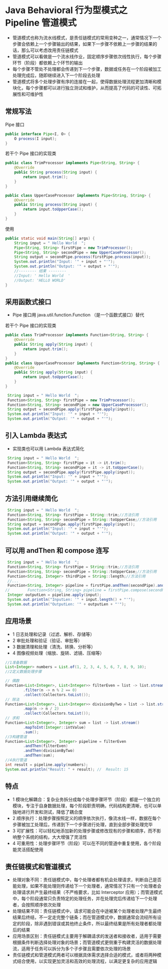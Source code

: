 # Java Behavioral 行为型模式之 Pipeline 管道模式
- 管道模式也称为流水线模式，是责任链模式的常用变种之一，通常情况下一个步骤会依赖上一个步骤输出的结果，如果下一步骤不依赖上一步骤的结果的话，那么可以考虑改用责任链模式     
- 管道模式可以看做是一个流水线作业，固定顺序步骤依次线性执行，每个步骤环节（阶段）都依赖上个环节的输出
- 每个步骤不管处不处理都会传递到下一个步骤，数据或任务在一个阶段被加工处理完成后，随即继续进入下一个阶段去处理
- 管道模式将多个处理步骤有序的连接在一起，使得数据处理流程更加清晰和模块化，每个步骤都可以进行独立测试和维护，从而提高了代码的可读性、可拓展性和可维护性

## 常规写法

Pipe 接口
```java
public interface Pipe<I, O> {
    O process(I input);
}
```

若干个 Pipe 接口的实现类
```java
public class TrimProcessor implements Pipe<String, String> {
    @Override
    public String process(String input) {
        return input.trim();
    }
}

public class UpperCaseProcessor implements Pipe<String, String> {
    @Override
    public String process(String input) {
        return input.toUpperCase();
    }
}
```

使用
```java
public static void main(String[] args) {
    String input = " Hello World  ";
    Pipe<String, String> firstPipe = new TrimProcessor();
    Pipe<String, String> secondPipe = new UpperCaseProcessor();
    String output = secondPipe.process(firstPipe.process(input));
    System.out.println("Input: '" + input + "'");
    System.out.println("Output: '" + output + "'");
    //-------- 结果 --------
    //Input: ' Hello World  '
    //Output: 'HELLO WORLD'
}
```

## 采用函数式接口
- Pipe 接口用 java.util.function.Function （是一个函数式接口）替代

若干个 Pipe 接口的实现类
```java
public class TrimProcessor implements Function<String, String> {
    @Override
    public String apply(String input) {
        return input.trim();
    }
}
public class UpperCaseProcessor implements Function<String, String> {
    @Override
    public String apply(String input) {
        return input.toUpperCase();
    }
}
```

```java
 String input = " Hello World  ";
 Function<String, String> firstPipe = new TrimProcessor();
 Function<String, String> secondPipe = new UpperCaseProcessor();
 String output = secondPipe.apply(firstPipe.apply(input));
 System.out.println("Input: '" + input + "'");
 System.out.println("Output: '" + output + "'");
```

## 引入 Lambda 表达式
- 实现类也可以用 Lambda 表达式简化

```java
 String input = " Hello World  ";
 Function<String, String> firstPipe = it -> it.trim();
 Function<String, String> secondPipe = it -> it.toUpperCase();
 String output = secondPipe.apply(firstPipe.apply(input));
 System.out.println("Input: '" + input + "'");
 System.out.println("Output: '" + output + "'");
```

## 方法引用继续简化
```java
 String input = " Hello World  ";
 Function<String, String> firstPipe = String::trim;//方法引用
 Function<String, String> secondPipe = String::toUpperCase;//方法引用
 String output = secondPipe.apply(firstPipe.apply(input));
 System.out.println("Input: '" + input + "'");
 System.out.println("Output: '" + output + "'"); 
```


## 可以用 andThen 和 compose 连写
```java
 String input = " Hello World  ";
 Function<String, String> firstPipe = String::trim;//方法引用
 Function<String, String> secondPipe = String::toUpperCase;//方法引用
 Function<String, Integer> thirdPipe = String::length;//方法引用
 //...
 Function<String, Integer> pipeline = firstPipe.andThen(secondPipe).andThen(thirdPipe);
//        Function<String, String> pipeline = firstPipe.compose(secondPipe);
 Integer outputLen = pipeline.apply(input);
 System.out.println("InputLen: '" + input.length() + "'");
 System.out.println("OutputLen: '" + outputLen + "'");
```

## 应用场景
- 1 日志处理和记录（过滤、解析、存储等）
- 2 审批处理和验证（验证、审批等）
- 3 数据清理和处理（清洗、转换、分析等）
- 4 图像视频处理（缩放、旋转、滤镜、压缩等）

```java
//1准备数据
List<Integer> numbers = List.of(1, 2, 3, 4, 5, 6, 7, 8, 9, 10);
//2定义数据处理步骤

// 偶数
Function<List<Integer>, List<Integer>> filterEven = list -> list.stream()
        .filter(n -> n % 2 == 0)
        .collect(Collectors.toList());
// 除法
Function<List<Integer>, List<Integer>> divisionByTwo = list -> list.stream()
        .map(n -> n / 2)
        .collect(Collectors.toList());
// 求和
Function<List<Integer>, Integer> sum = list -> list.stream()
        .mapToInt(Integer::intValue)
        .sum();
//3构建管道
Function<List<Integer>, Integer> pipeline = filterEven
        .andThen(filterEven)
        .andThen(divisionByTwo)
        .andThen(sum);
//4执行管道
int result = pipeline.apply(numbers);
System.out.println("Result: " + result); //  Result: 15
```

## 特点
- 1 模块化解耦合：复杂业务拆分成每个处理步骤环节（阶段）都是一个独立的模块，专注于自身数据处理，每个阶段职责明确，代码结构更清晰，也可以单独地进行开发和测试，降低了耦合度
- 2 顺序执行：处理步骤按照定义的顺序依次执行，像流水线一样，数据在每个步骤被加工处理后，传递到下一个步骤进行处理，直到全部步骤处理完毕
- 3 可扩展性：可以轻松地添加新的处理步骤或修改现有的步骤和顺序，而不影响整个系统的结构，大大增强了灵活性
- 4 可重用性：处理步骤环节（阶段）可以在不同的管道中重复使用，各个阶段能灵活搭配使用


## 责任链模式和管道模式
- 处理对象不同：责任链模式中，每个处理者都有机会处理请求，判断自己是否能处理，如果不能处理则传递给下一个处理者，通常情况下只有一个处理者会处理请求并产生最终结果（不严格要求，比如 Interceptor 应用）；而管道模式中，每个阶段通常只负责特定的处理任务，并在处理完后传递给下一个处理者，会按照顺序依次处理
- 处理结果不同：责任链模式中，请求可能会在中途被某个处理者处理产生最终结果后终结，不一定走完整个链条；而在管道模式中，数据通常会流经所有设定的阶段，除非遇到错误或其他终止条件，所以最终结果是所有处理者都处理后的结果
- 应用场景区别：责任链模式主要用于解耦请求的发送者和接收者，适用于需要根据条件判断选择处理对象的场景；而管道模式更侧重于构建灵活的数据处理流，适用于任务可以拆分为多个子步骤且需要依次处理的场景
- 责任链模式和管道模式两者可以根据具体需求选择合适的模式，或者将两种模式结合使用，以实现更加灵活和高效的处理流程，以满足更复杂的应用逻辑



